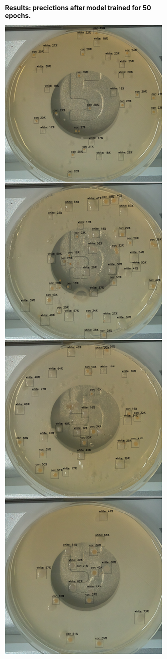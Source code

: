 ## Results: precictions after model trained for 50 epochs.

![image 0](https://github.com/peter-426/colony-picker/blob/main/results/test-image-0-50-epochs.png) 
![image 1](https://github.com/peter-426/colony-picker/blob/main/results/test-image-1-50-epochs.png) 
![image 2](https://github.com/peter-426/colony-picker/blob/main/results/test-image-2-50-epochs.png)  
![image 3](https://github.com/peter-426/colony-picker/blob/main/results/test-image-3-50-epochs.png) 
